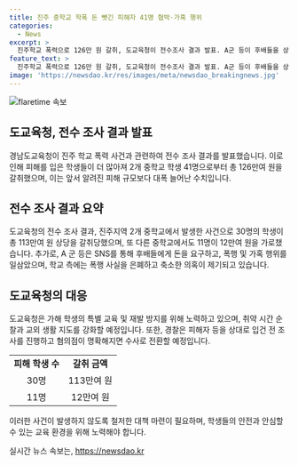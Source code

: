 ```yaml
---
title: 진주 중학교 학폭 돈 뺏긴 피해자 41명 협박·가혹 행위
categories:
  - News
excerpt: >
  진주학교 폭력으로 126만 원 갈취, 도교육청이 전수조사 결과 발표. A군 등이 후배들을 상대로 협박과 가혹행위를 일삼은 사실을 확인. 피해규모가 늘어나며 돈을 요구하고 폭행, 성적 수치심 유발. 학교는 폭행사례 부인하고, 도교육청은 은폐 의혹 조사 중. 경찰은 내사 후 수사로 전환할 예정. 도교육청은 재발 방지를 위해 특별교육 및 시간 순찰, 생활지도 강화할 것으로 밝혀. (150자)
feature_text: >
  진주학교 폭력으로 126만 원 갈취, 도교육청이 전수조사 결과 발표. A군 등이 후배들을 상대로 협박과 가혹행위를 일삼은 사실을 확인. 피해규모가 늘어나며 돈을 요구하고 폭행, 성적 수치심 유발. 학교는 폭행사례 부인하고, 도교육청은 은폐 의혹 조사 중. 경찰은 내사 후 수사로 전환할 예정. 도교육청은 재발 방지를 위해 특별교육 및 시간 순찰, 생활지도 강화할 것으로 밝혀. (150자)
image: 'https://newsdao.kr/res/images/meta/newsdao_breakingnews.jpg'
---
```


<p><img src="https://newsdao.kr/res/images/meta/newsdao_breakingnews.jpg" alt="flaretime 속보" /></p>

<h2 data-ke-size="size26">도교육청, 전수 조사 결과 발표</h2>

<p data-ke-size="size16">경남도교육청이 진주 학교 폭력 사건과 관련하여 전수 조사 결과를 발표했습니다. 이로 인해 피해를 입은 학생들이 더 많아져 2개 중학교 학생 41명으로부터 총 126만여 원을 갈취했으며, 이는 앞서 알려진 피해 규모보다 대폭 늘어난 수치입니다.</p>

<h2 data-ke-size="size26">전수 조사 결과 요약</h2>

<p data-ke-size="size16">도교육청의 전수 조사 결과, 진주지역 2개 중학교에서 발생한 사건으로 30명의 학생이 총 113만여 원 상당을 갈취당했으며, 또 다른 중학교에서도 11명이 12만여 원을 가로챘습니다. 추가로, A 군 등은 SNS를 통해 후배들에게 돈을 요구하고, 폭행 및 가혹 행위를 일삼았으며, 학교 측에는 폭행 사실을 은폐하고 축소한 의혹이 제기되고 있습니다.</p>

<h2 data-ke-size="size26">도교육청의 대응</h2>

<p data-ke-size="size16">도교육청은 가해 학생의 특별 교육 및 재발 방지를 위해 노력하고 있으며, 취약 시간 순찰과 교외 생활 지도를 강화할 예정입니다. 또한, 경찰은 피해자 등을 상대로 입건 전 조사를 진행하고 혐의점이 명확해지면 수사로 전환할 예정입니다.</p>

<table>
    <tr>
        <td style="text-align: center; height: 17px;"><b>피해 학생 수</b></td>
        <td style="text-align: center; height: 17px;"><b>갈취 금액</b></td>
    </tr>
    <tr>
        <td style="text-align: center; height: 17px;">30명</td>
        <td style="text-align: center; height: 17px;">113만여 원</td>
    </tr>
    <tr>
        <td style="text-align: center; height: 17px;">11명</td>
        <td style="text-align: center; height: 17px;">12만여 원</td>
    </tr>
</table>

<p data-ke-size="size16">이러한 사건이 발생하지 않도록 철저한 대책 마련이 필요하며, 학생들의 안전과 안심할 수 있는 교육 환경을 위해 노력해야 합니다.</p>
실시간 뉴스 속보는, <a href="https://newsdao.kr" rel="dofollow">https://newsdao.kr</a>


